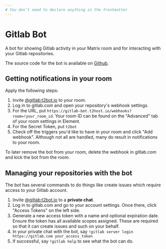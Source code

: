 ```yaml
---
# You don’t need to declare anything in the frontmatter
---
```


# Gitlab Bot

A bot for showing Gitlab activity in your Matrix room and for interacting with your Gitlab repositories.

The source code for the bot is available on [Github](https://github.com/maubot/gitlab).


## Getting notifications in your room

Apply the following steps:

1. Invite [@gitlab:t2bot.io](https://matrix.to/#/@gitlab:t2bot.io) to your room.
2. Log in to gitlab.com and open your repository's webhook settings.
3. For the URL, put `https://gitlab-bot.t2host.io/webhooks?room=!your_room_id`. Your room ID can be found on the "Advanced"
   tab of your room settings in Element.
4. For the Secret Token, put `t2bot`
5. Check off the triggers you'd like to have in your room and click "Add webhook". Although not all are handled, many
   do result in notifications to your room.

To later remove the bot from your room, delete the webhook in gitlab.com and kick the bot from the room.

## Managing your repositories with the bot

The bot has several commands to do things like create issues which require access to your Gitlab account.

1. Invite [@gitlab:t2bot.io](https://matrix.to/#/@gitlab:t2bot.io) to a **private chat**.
2. Log in to gitlab.com and go to your account settings. Once there, click "Access Tokens" on the left side.
3. Generate a new access token with a name and optional expiration date. Ensure the token has all available scopes
   assigned. These are required so that it can create issues and such on your behalf.
4. In your private chat with the bot, say `!gitlab server login https://gitlab.com your_access_token`
5. If successful, say `!gitlab help` to see what the bot can do.
